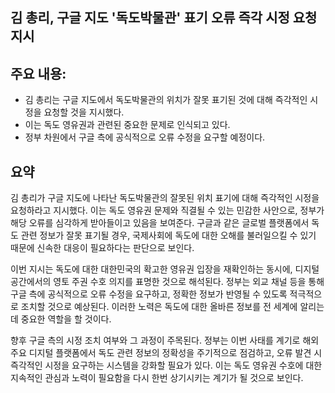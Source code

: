 ## 김 총리, 구글 지도 '독도박물관' 표기 오류 즉각 시정 요청 지시

## 주요 내용:
*   김 총리는 구글 지도에서 독도박물관의 위치가 잘못 표기된 것에 대해 즉각적인 시정을 요청할 것을 지시했다.
*   이는 독도 영유권과 관련된 중요한 문제로 인식되고 있다.
*   정부 차원에서 구글 측에 공식적으로 오류 수정을 요구할 예정이다.

## 요약
김 총리가 구글 지도에 나타난 독도박물관의 잘못된 위치 표기에 대해 즉각적인 시정을 요청하라고 지시했다. 이는 독도 영유권 문제와 직결될 수 있는 민감한 사안으로, 정부가 해당 오류를 심각하게 받아들이고 있음을 보여준다. 구글과 같은 글로벌 플랫폼에서 독도 관련 정보가 잘못 표기될 경우, 국제사회에 독도에 대한 오해를 불러일으킬 수 있기 때문에 신속한 대응이 필요하다는 판단으로 보인다.

이번 지시는 독도에 대한 대한민국의 확고한 영유권 입장을 재확인하는 동시에, 디지털 공간에서의 영토 주권 수호 의지를 표명한 것으로 해석된다. 정부는 외교 채널 등을 통해 구글 측에 공식적으로 오류 수정을 요구하고, 정확한 정보가 반영될 수 있도록 적극적으로 조치할 것으로 예상된다. 이러한 노력은 독도에 대한 올바른 정보를 전 세계에 알리는 데 중요한 역할을 할 것이다.

향후 구글 측의 시정 조치 여부와 그 과정이 주목된다. 정부는 이번 사태를 계기로 해외 주요 디지털 플랫폼에서 독도 관련 정보의 정확성을 주기적으로 점검하고, 오류 발견 시 즉각적인 시정을 요구하는 시스템을 강화할 필요가 있다. 이는 독도 영유권 수호에 대한 지속적인 관심과 노력이 필요함을 다시 한번 상기시키는 계기가 될 것으로 보인다.